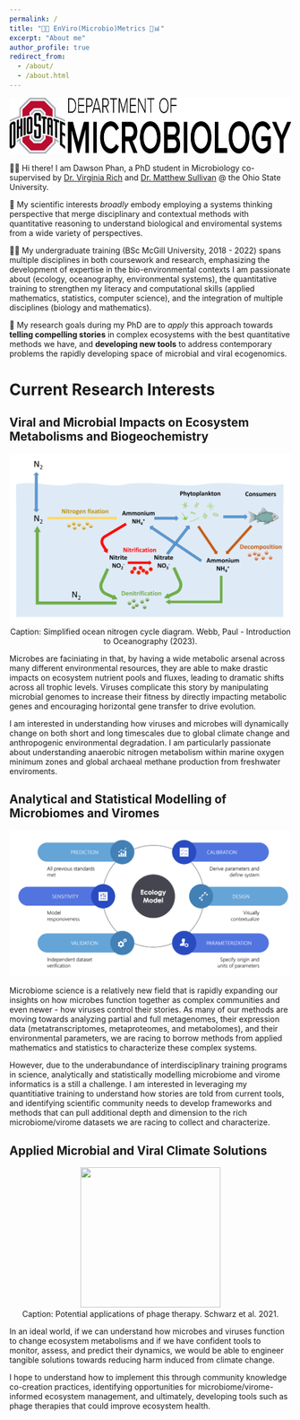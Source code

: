 ```yaml
---
permalink: /
title: "🌊🦠 EnViro(Microbio)Metrics 🧫📊"
excerpt: "About me"
author_profile: true
redirect_from: 
  - /about/
  - /about.html
---
```


<div align="center">
    <img src="images/Ohio_State_Buckeyes_logo.svg.png" width = 100 height = 100>
    <img src="images/microbiology.svg" width = 400 height = 100>
</div>

👨‍🔬 Hi there! I am Dawson Phan, a PhD student in Microbiology co-supervised by [Dr. Virginia Rich](https://microbiology.osu.edu/people/rich.270) and [Dr. Matthew Sullivan](https://u.osu.edu/viruslab/) @ the Ohio State University.

🧪 My scientific interests *broadly* embody employing a systems thinking perspective that merge disciplinary and contextual methods with quantitative reasoning to understand biological and enviromental systems from a wide variety of perspectives. 

🧑‍🎓 My undergraduate training (BSc McGill University, 2018 - 2022) spans multiple disciplines in both coursework and research, emphasizing the development of expertise in the bio-environmental contexts I am passionate about (ecology, oceanography, environmental systems), the quantitative training to strengthen my literacy and computational skills (applied mathematics, statistics, computer science), and the integration of multiple disciplines (biology and mathematics).

🔬 My research goals during my PhD are to *apply* this approach towards **telling compelling stories** in complex ecosystems with the best quantitative methods we have, and **developing new tools** to address contemporary problems the rapidly developing space of microbial and viral ecogenomics. 

# Current Research Interests
## Viral and Microbial Impacts on Ecosystem Metabolisms and Biogeochemistry
<p align="center">
  <img src="images/Nitrogen_cycle.png">
  <br>
  Caption: Simplified ocean nitrogen cycle diagram. Webb, Paul - Introduction to Oceanography (2023).
</p>

Microbes are faciniating in that, by having a wide metabolic arsenal across many different environmental resources, they are able to make drastic impacts on ecosystem nutrient pools and fluxes, leading to dramatic shifts across all trophic levels. Viruses complicate this story by manipulating microbial genomes to increase their fitness by directly impacting metabolic genes and encouraging horizontal gene transfer to drive evolution.

I am interested in understanding how viruses and microbes will dynamically change on both short and long timescales due to global climate change and anthropogenic environmental degradation. I am particularly passionate about understanding anaerobic nitrogen metabolism within marine oxygen minimum zones and global archaeal methane production from freshwater enviroments.

## Analytical and Statistical Modelling of Microbiomes and Viromes
<p align="center">
  <img src="images/modeling.png">
  <br>
</p>
Microbiome science is a relatively new field that is rapidly expanding our insights on how microbes function together as complex communities and even newer - how viruses control their stories. As many of our methods are moving towards analyzing partial and full metagenomes, their expression data (metatranscriptomes, metaproteomes, and metabolomes), and their environmental parameters, we are racing to borrow methods from applied mathematics and statistics to characterize these complex systems. 

However, due to the underabundance of interdisciplinary training programs in science, analytically and statistically modelling microbiome and virome informatics is a still a challenge. I am interested in leveraging my quantitiative training to understand how stories are told from current tools, and identifying scientific community needs to develop frameworks and methods that can pull additional depth and dimension to the rich microbiome/virome datasets we are racing to collect and characterize.

## Applied Microbial and Viral Climate Solutions
<p align="center">
  <img src="https://pubs.acs.org/cms/10.1021/acs.est.1c06232/asset/images/medium/es1c06232_0006.gif" width = 250 height = 250>
  <br>
  Caption: Potential applications of phage therapy. Schwarz et al. 2021.
</p>
In an ideal world, if we can understand how microbes and viruses function to change ecosystem metabolisms and if we have confident tools to monitor, assess, and predict their dynamics, we would be able to engineer tangible solutions towards reducing harm induced from climate change. 

I hope to understand how to implement this through community knowledge co-creation practices, identifying opportunities for microbiome/virome-informed ecosystem management, and ultimately, developing tools such as phage therapies that could improve ecosystem health.